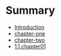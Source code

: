 # Summary

* [Introduction](README.md)
* [chapter-one](introduction.md)
* [chapter-two](chapter-two.md)
* [1.1.chapter01](11chapter01.md)

